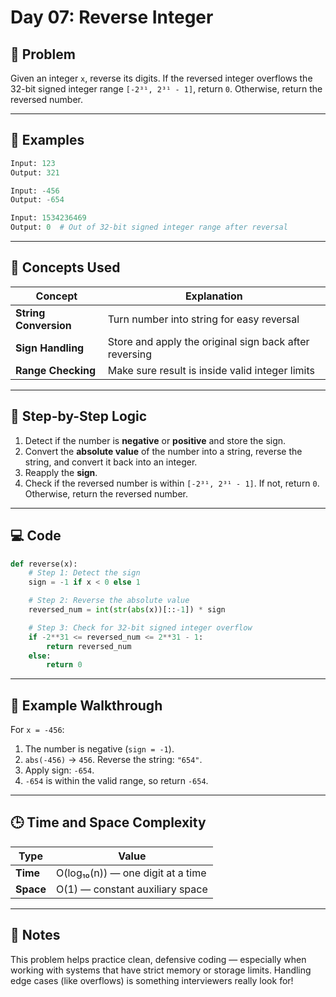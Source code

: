 # Day 07: Reverse Integer

## 🧠 Problem

Given an integer `x`, reverse its digits. If the reversed integer overflows the 32-bit signed integer range `[-2³¹, 2³¹ - 1]`, return `0`. Otherwise, return the reversed number.

---

## 🧪 Examples

```python
Input: 123
Output: 321
```

```python
Input: -456
Output: -654
```

```python
Input: 1534236469
Output: 0  # Out of 32-bit signed integer range after reversal
```

---

## 🧰 Concepts Used

| Concept            | Explanation                                                |
|---------------------|------------------------------------------------------------|
| **String Conversion** | Turn number into string for easy reversal                  |
| **Sign Handling**      | Store and apply the original sign back after reversing    |
| **Range Checking**     | Make sure result is inside valid integer limits           |

---

## 🧠 Step-by-Step Logic

1. Detect if the number is **negative** or **positive** and store the sign.
2. Convert the **absolute value** of the number into a string, reverse the string, and convert it back into an integer.
3. Reapply the **sign**.
4. Check if the reversed number is within `[-2³¹, 2³¹ - 1]`. If not, return `0`. Otherwise, return the reversed number.

---

## 💻 Code

```python
def reverse(x):
    # Step 1: Detect the sign
    sign = -1 if x < 0 else 1

    # Step 2: Reverse the absolute value
    reversed_num = int(str(abs(x))[::-1]) * sign

    # Step 3: Check for 32-bit signed integer overflow
    if -2**31 <= reversed_num <= 2**31 - 1:
        return reversed_num
    else:
        return 0
```

---

## 🔁 Example Walkthrough

For `x = -456`:

1. The number is negative (`sign = -1`).
2. `abs(-456)` → `456`. Reverse the string: `"654"`.
3. Apply sign: `-654`.
4. `-654` is within the valid range, so return `-654`.

---

## 🕒 Time and Space Complexity

| Type         | Value                             |
|--------------|-----------------------------------|
| **Time**     | O(log₁₀(n)) — one digit at a time |
| **Space**    | O(1) — constant auxiliary space   |

---

## 📝 Notes

This problem helps practice clean, defensive coding — especially when working with systems that have strict memory or storage limits. Handling edge cases (like overflows) is something interviewers really look for!


